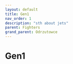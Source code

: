 ```yaml
---
layout: default
title: Gen1
nav_order: 1
description: "sth about jets"
parent: Fighters
grand_parent: Odrzutowce
---
```


# Gen1
